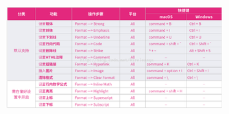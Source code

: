 ![image-20210910152243957](https://github.com/DingDingDeMao/FISCO-BCOS-SIG/blob/main/Doc-SIG/img/image-20210910152243957.png)


